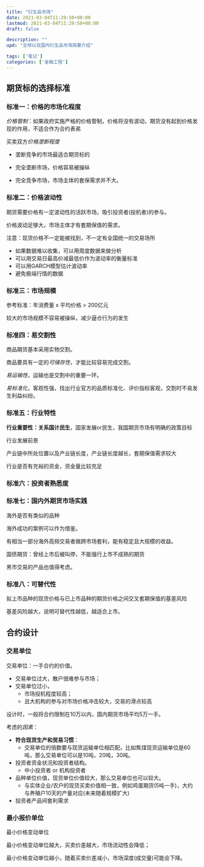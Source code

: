 ```yaml
---
title: "衍生品市场"
date: 2021-03-04T11:29:50+08:00
lastmod: 2021-03-04T11:29:50+08:00
draft: false

description: ""
upd: "全球以及国内衍生品市场简要介绍"

tags: ['笔记']
categories: ['金融工程']
---
```


## 期货标的选择标准

### 标准一：价格的市场化程度

*价格管制*：如果政府实施严格的价格管制，价格将没有波动，期货没有起到价格发现的作用，不适合作为合约表弟

买卖双方*价格垄断程度*

- 垄断竞争的市场最适合期货标的
- 完全垄断市场，价格容易被操纵

- 完全竞争市场，市场主体的套保需求并不大。

### 标准二：价格波动性

期货需要价格有一定波动性的活跃市场，吸引投资者(投机者)的参与。

价格波动足够大，市场主体才有套期保值的需求。

注意：现货价格不一定能被找到，不一定有全国统一的交易场所

- 如果数据难以收集，可以用周度数据来做分析
- 可以用交易日最高价减最低价作为波动率的衡量标准
- 可以用GARCH模型估计波动率
- 避免极端行情的数据

### 标准三：市场规模

参考标准：年消费量 x 平均价格 > 200亿元

较大的市场规模不容易被操纵，减少逼仓行为的发生

### 标准四：易交割性

商品期货基本采用实物交割。

商品要具有一定的*可储存性*，才能比较容易完成交割。

*易运输性*，运输也是交割中的重要一环。

*易标准化*，客观性强，找出行业官方的品质标准化、评价指标客观，交割时不易发生利益纠纷。

### 标准五：行业特性

**行业重要性：关系国计民生**，国家发展or民生，我国期货市场有明确的政策目标

行业发展前景

产业链中所处位置以及产业链长度，产业链长度越长，套期保值需求较大

行业是否有充裕的资金，资金量比较充足

### 标准六：投资者熟悉度





### 标准七：国内外期货市场实践

海外是否有类似的品种

海外成功的案例可以作为借鉴。

有相当一部分海外高频交易者做跨市场套利，能有稳定且大规模的收益。

国债期货：曾经上市后被叫停，不能强行上市不成熟的期货

黑市交易的产品也值得考虑。

### 标准八：可替代性

拟上市品种的现货价格与已上市品种的期货价格之间交叉套期保值的基差风险

基差风险越大，说明可替代性越低，越适合上市。

## 合约设计

### 交易单位

交易单位：一手合约的价值。

- 交易单位过大，散户很难参与市场；
- 交易单位过小，
    - 市场投机程度较高；
    - 且大机构的参与对市场价格冲击较大，交易的滑点较高

设计时，一般将合约限制在10万以内，国内期货市场平均5万一手。

考虑的*因素*：

- **符合现货生产和贸易习惯**：
    - 交易单位的倍数要与现货运输单位相匹配，比如焦煤现货运输单位是60吨，那么交易单位可以是10吨，20吨，30吨。
- 投资者资金状况和投资者结构。
    - 中小投资者 or 机构投资者
- 品种单位价值，现货单位价值较大，那么交易单位也可以较大。
    - 与实体企业/农户的现货买卖价值相一致，例如鸡蛋期货(5吨一手)，大约与养殖户10天的产量对应(未来随着规模扩大)
- 投资者产品间套利需求



### 最小报价单位

最小价格变动单位



最小价格变动单位越大，买卖价差越大，市场流动性会降低；

最小价格变动单位越小，随着买卖价差减小，市场深度(成交量)可能会下降。